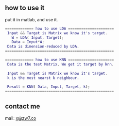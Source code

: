 
## how to use it

put it in matlab, and use it.  

```matlab
============= how to use LDA =====================  
 Input && Target is Matrix we know it's target.  
   W = LDA( Input, Target);  
   Data = Input*W;
 Data is dimension-reduced by LDA.
==================================================  
```
```matlab  
============= how to use KNN =====================  
 Data is the test Matrix. We get it target by knn.  
   
 Input && Target is Matrix we know it's target.  
 k is the most nearst k neighbour.  
 
 Result = KNN( Data, Input, Target, k);  
==================================================  
```
  
## contact me

mail: x@zw7.co
